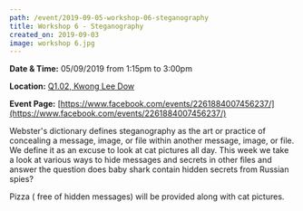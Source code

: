 ```yaml
---
path: /event/2019-09-05-workshop-06-steganography
title: Workshop 6 - Steganography
created_on: 2019-09-03
image: workshop 6.jpg
---
```


**Date & Time:** 05/09/2019 from 1:15pm to 3:00pm

**Location:** [Q1.02, Kwong Lee Dow](https://maps.unimelb.edu.au/point?poi=659379)

**Event Page:** [https://www.facebook.com/events/2261884007456237/](https://www.facebook.com/events/2261884007456237/)


Webster's dictionary defines steganography as the art or practice of concealing a message, image, or file within another message, image, or file.
We define it as an excuse to look at cat pictures all day.
This week we take a look at various ways to hide messages and secrets in other files and answer the question does baby shark contain hidden secrets from Russian spies?

Pizza ( free of hidden messages) will be provided along with cat pictures.